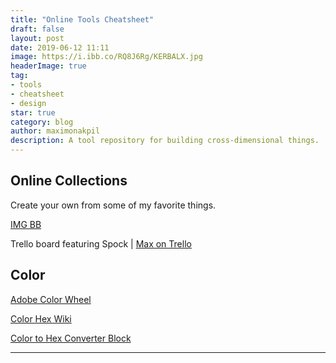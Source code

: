 ```yaml
---
title: "Online Tools Cheatsheet"
draft: false
layout: post
date: 2019-06-12 11:11
image: https://i.ibb.co/RQ8J6Rg/KERBALX.jpg
headerImage: true
tag:
- tools
- cheatsheet
- design
star: true
category: blog
author: maximonakpil
description: A tool repository for building cross-dimensional things.
---
```


## Online Collections
Create your own from some of my favorite things.

[IMG BB](https://maximo-nakpil.imgbb.com/albums)

Trello board featuring Spock | [Max on Trello](https://trello.com/b/LR3BhCvK)





## Color

[Adobe Color Wheel](https://color.adobe.com/create)

[Color Hex Wiki](https://www.color-hex.com)

[Color to Hex Converter Block](https://bl.ocks.org/njvack/02ad8efcb0d552b0230d)




---
